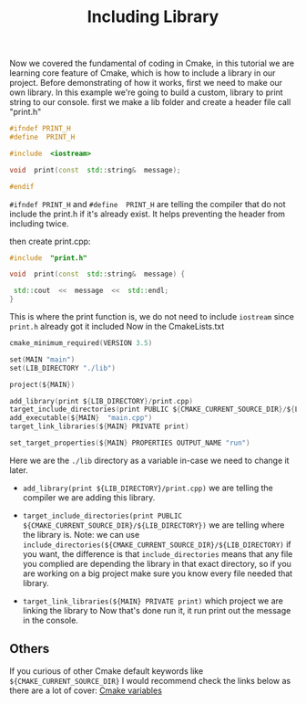 ﻿---
title: Including Library
---

Now we covered the fundamental of coding in Cmake, in this tutorial we are learning core feature of
Cmake, which is how to include a library in our project. Before demonstrating of how it works, first
we need to make our own library. In this example we're going to build a custom, library to print
string to our console. first we make a lib folder and create a header file call "print.h"

```cpp
#ifndef PRINT_H
#define  PRINT_H

#include  <iostream>

void  print(const  std::string&  message);

#endif
```

`#ifndef PRINT_H` and `#define  PRINT_H` are telling the compiler that do not include the print.h if
it's already exist. It helps preventing the header from including twice.

then create print.cpp:

```cpp
#include  "print.h"

void  print(const  std::string&  message) {

 std::cout  <<  message  <<  std::endl;
}
```

This is where the print function is, we do not need to include `iostream` since `print.h` already
got it included Now in the CmakeLists.txt

```c
cmake_minimum_required(VERSION 3.5)

set(MAIN "main")
set(LIB_DIRECTORY "./lib")

project(${MAIN})

add_library(print ${LIB_DIRECTORY}/print.cpp)
target_include_directories(print PUBLIC ${CMAKE_CURRENT_SOURCE_DIR}/${LIB_DIRECTORY})
add_executable(${MAIN}  "main.cpp")
target_link_libraries(${MAIN} PRIVATE print)

set_target_properties(${MAIN} PROPERTIES OUTPUT_NAME "run")
```

Here we are the `./lib` directory as a variable in-case we need to change it later.

- `add_library(print ${LIB_DIRECTORY}/print.cpp)` we are telling the compiler we are adding this
  library.
- `target_include_directories(print PUBLIC ${CMAKE_CURRENT_SOURCE_DIR}/${LIB_DIRECTORY})` we are
  telling where the library is. Note: we can use
  `include_directories(${CMAKE_CURRENT_SOURCE_DIR}/${LIB_DIRECTORY)` if you want, the difference is
  that `include_directories` means that any file you complied are depending the library in that
  exact directory, so if you are working on a big project make sure you know every file needed that
  library.

- `target_link_libraries(${MAIN} PRIVATE print)` which project we are linking the library to Now
  that's done run it, it run print out the message in the console.

## Others

If you curious of other Cmake default keywords like `${CMAKE_CURRENT_SOURCE_DIR}` I would recommend
check the links below as there are a lot of cover:
[Cmake variables](https://cmake.org/cmake/help/latest/manual/cmake-variables.7.html)

